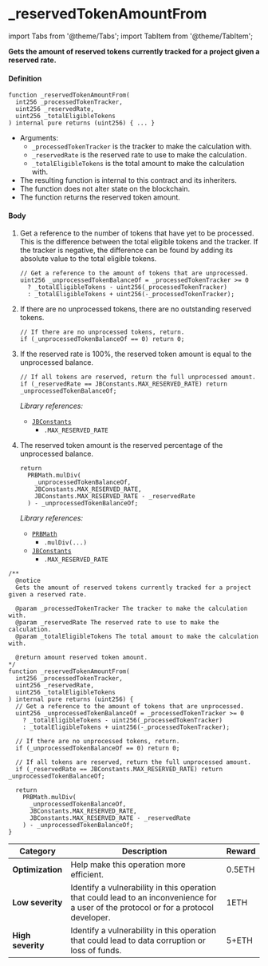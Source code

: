 # _reservedTokenAmountFrom

import Tabs from '@theme/Tabs';
import TabItem from '@theme/TabItem';

<Tabs>
<TabItem value="Step by step" label="Step by step">

**Gets the amount of reserved tokens currently tracked for a project given a reserved rate.**

#### Definition

```
function _reservedTokenAmountFrom(
  int256 _processedTokenTracker,
  uint256 _reservedRate,
  uint256 _totalEligibleTokens
) internal pure returns (uint256) { ... }
```

* Arguments:
  * `_processedTokenTracker` is the tracker to make the calculation with.
  * `_reservedRate` is the reserved rate to use to make the calculation.
  * `_totalEligibleTokens` is the total amount to make the calculation with.
* The resulting function is internal to this contract and its inheriters. 
* The function does not alter state on the blockchain.
* The function returns the reserved token amount.

#### Body

1.  Get a reference to the number of tokens that have yet to be processed. This is the difference between the total eligible tokens and the tracker. If the tracker is negative, the difference can be found by adding its absolute value to the total eligible tokens.

    ```
    // Get a reference to the amount of tokens that are unprocessed.
    uint256 _unprocessedTokenBalanceOf = _processedTokenTracker >= 0
      ? _totalEligibleTokens - uint256(_processedTokenTracker)
      : _totalEligibleTokens + uint256(-_processedTokenTracker);
    ```
2.  If there are no unprocessed tokens, there are no outstanding reserved tokens.

    ```
    // If there are no unprocessed tokens, return.
    if (_unprocessedTokenBalanceOf == 0) return 0;
    ```
3.  If the reserved rate is 100%, the reserved token amount is equal to the unprocessed balance.

    ```
    // If all tokens are reserved, return the full unprocessed amount.
    if (_reservedRate == JBConstants.MAX_RESERVED_RATE) return _unprocessedTokenBalanceOf;
    ```

    _Library references:_

    * [`JBConstants`](/api/libraries/jbconstants.md)
      * `.MAX_RESERVED_RATE`
4.  The reserved token amount is the reserved percentage of the unprocessed balance.

    ```
    return
      PRBMath.mulDiv(
        _unprocessedTokenBalanceOf,
        JBConstants.MAX_RESERVED_RATE,
        JBConstants.MAX_RESERVED_RATE - _reservedRate
      ) - _unprocessedTokenBalanceOf;
    ```

    _Library references:_

    * [`PRBMath`](https://github.com/hifi-finance/prb-math/blob/main/contracts/PRBMath.sol)
      * `.mulDiv(...)`
    * [`JBConstants`](/api/libraries/jbconstants.md)
      * `.MAX_RESERVED_RATE`

</TabItem>

<TabItem value="Only code" label="Only code">

```
/**
  @notice
  Gets the amount of reserved tokens currently tracked for a project given a reserved rate.

  @param _processedTokenTracker The tracker to make the calculation with.
  @param _reservedRate The reserved rate to use to make the calculation.
  @param _totalEligibleTokens The total amount to make the calculation with.

  @return amount reserved token amount.
*/
function _reservedTokenAmountFrom(
  int256 _processedTokenTracker,
  uint256 _reservedRate,
  uint256 _totalEligibleTokens
) internal pure returns (uint256) {
  // Get a reference to the amount of tokens that are unprocessed.
  uint256 _unprocessedTokenBalanceOf = _processedTokenTracker >= 0 
    ? _totalEligibleTokens - uint256(_processedTokenTracker)
    : _totalEligibleTokens + uint256(-_processedTokenTracker);

  // If there are no unprocessed tokens, return.
  if (_unprocessedTokenBalanceOf == 0) return 0;

  // If all tokens are reserved, return the full unprocessed amount.
  if (_reservedRate == JBConstants.MAX_RESERVED_RATE) return _unprocessedTokenBalanceOf;

  return
    PRBMath.mulDiv(
      _unprocessedTokenBalanceOf,
      JBConstants.MAX_RESERVED_RATE,
      JBConstants.MAX_RESERVED_RATE - _reservedRate
    ) - _unprocessedTokenBalanceOf;
}
```

</TabItem>

<TabItem value="Bug bounty" label="Bug bounty">

| Category          | Description                                                                                                                            | Reward |
| ----------------- | -------------------------------------------------------------------------------------------------------------------------------------- | ------ |
| **Optimization**  | Help make this operation more efficient.                                                                                               | 0.5ETH |
| **Low severity**  | Identify a vulnerability in this operation that could lead to an inconvenience for a user of the protocol or for a protocol developer. | 1ETH   |
| **High severity** | Identify a vulnerability in this operation that could lead to data corruption or loss of funds.                                        | 5+ETH  |

</TabItem>
</Tabs>
